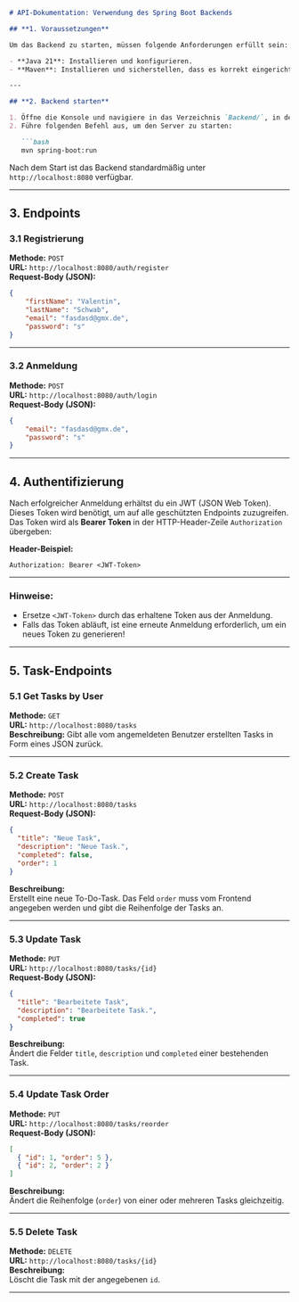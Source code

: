 
```markdown
# API-Dokumentation: Verwendung des Spring Boot Backends

## **1. Voraussetzungen**

Um das Backend zu starten, müssen folgende Anforderungen erfüllt sein:

- **Java 21**: Installieren und konfigurieren.
- **Maven**: Installieren und sicherstellen, dass es korrekt eingerichtet ist.

---

## **2. Backend starten**

1. Öffne die Konsole und navigiere in das Verzeichnis `Backend/`, in dem sich die Datei `pom.xml` befindet.
2. Führe folgenden Befehl aus, um den Server zu starten:

   ```bash
   mvn spring-boot:run

```

Nach dem Start ist das Backend standardmäßig unter `http://localhost:8080` verfügbar.

----------

## **3. Endpoints**

### **3.1 Registrierung**

**Methode:** `POST`  
**URL:** `http://localhost:8080/auth/register`  
**Request-Body (JSON):**

```json
{
    "firstName": "Valentin",
    "lastName": "Schwab",
    "email": "fasdasd@gmx.de",
    "password": "s"
}

```

----------

### **3.2 Anmeldung**

**Methode:** `POST`  
**URL:** `http://localhost:8080/auth/login`  
**Request-Body (JSON):**

```json
{
    "email": "fasdasd@gmx.de",
    "password": "s"
}

```

----------

## **4. Authentifizierung**

Nach erfolgreicher Anmeldung erhältst du ein JWT (JSON Web Token).  
Dieses Token wird benötigt, um auf alle geschützten Endpoints zuzugreifen.  
Das Token wird als **Bearer Token** in der HTTP-Header-Zeile `Authorization` übergeben:

**Header-Beispiel:**

```
Authorization: Bearer <JWT-Token>

```

----------

### **Hinweise:**

-   Ersetze `<JWT-Token>` durch das erhaltene Token aus der Anmeldung.
-   Falls das Token abläuft, ist eine erneute Anmeldung erforderlich, um ein neues Token zu generieren!

----------

## **5. Task-Endpoints**

### **5.1 Get Tasks by User**

**Methode:** `GET`  
**URL:** `http://localhost:8080/tasks`  
**Beschreibung:** Gibt alle vom angemeldeten Benutzer erstellten Tasks in Form eines JSON zurück.

----------

### **5.2 Create Task**

**Methode:** `POST`  
**URL:** `http://localhost:8080/tasks`  
**Request-Body (JSON):**

```json
{
  "title": "Neue Task",
  "description": "Neue Task.",
  "completed": false,
  "order": 1
}

```

**Beschreibung:**  
Erstellt eine neue To-Do-Task. Das Feld `order` muss vom Frontend angegeben werden und gibt die Reihenfolge der Tasks an.

----------

### **5.3 Update Task**

**Methode:** `PUT`  
**URL:** `http://localhost:8080/tasks/{id}`  
**Request-Body (JSON):**

```json
{
  "title": "Bearbeitete Task",
  "description": "Bearbeitete Task.",
  "completed": true
}

```

**Beschreibung:**  
Ändert die Felder `title`, `description` und `completed` einer bestehenden Task.

----------

### **5.4 Update Task Order**

**Methode:** `PUT`  
**URL:** `http://localhost:8080/tasks/reorder`  
**Request-Body (JSON):**

```json
[
  { "id": 1, "order": 5 },
  { "id": 2, "order": 2 }
]

```

**Beschreibung:**  
Ändert die Reihenfolge (`order`) von einer oder mehreren Tasks gleichzeitig.

----------

### **5.5 Delete Task**

**Methode:** `DELETE`  
**URL:** `http://localhost:8080/tasks/{id}`  
**Beschreibung:**  
Löscht die Task mit der angegebenen `id`.

----------

```
